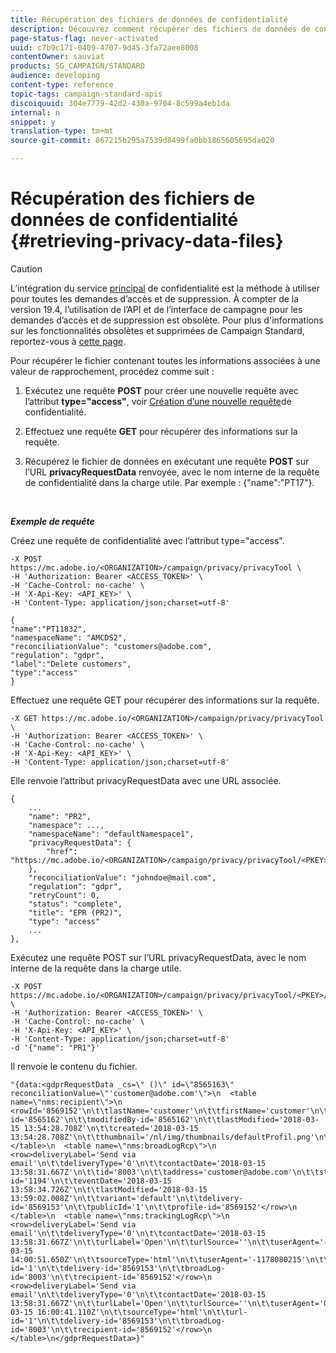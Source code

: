 ```yaml
---
title: Récupération des fichiers de données de confidentialité
description: Découvrez comment récupérer des fichiers de données de confidentialité avec des API
page-status-flag: never-activated
uuid: c7b9c171-0409-4707-9d45-3fa72aee8008
contentOwner: sauviat
products: SG_CAMPAIGN/STANDARD
audience: developing
content-type: reference
topic-tags: campaign-standard-apis
discoiquuid: 304e7779-42d2-430a-9704-8c599a4eb1da
internal: n
snippet: y
translation-type: tm+mt
source-git-commit: 867215b295a7539d8499fa0bb1865605695da020

---
```



# Récupération des fichiers de données de confidentialité {#retrieving-privacy-data-files}

>[!CAUTION]
>
>L’intégration du service [principal](https://adobe.io/apis/cloudplatform/gdpr.html) de confidentialité est la méthode à utiliser pour toutes les demandes d’accès et de suppression. À compter de la version 19.4, l’utilisation de l’API et de l’interface de campagne pour les demandes d’accès et de suppression est obsolète. Pour plus d'informations sur les fonctionnalités obsolètes et supprimées de Campaign Standard, reportez-vous à [cette page](https://helpx.adobe.com/campaign/kb/acs-deprecated-and-removed-features.html).

Pour récupérer le fichier contenant toutes les informations associées à une valeur de rapprochement, procédez comme suit :

1. Exécutez une requête **POST** pour créer une nouvelle requête avec l’attribut **type="access"**, voir [Création d’une nouvelle requête](../../api/using/creating-a-privacy-request.md)de confidentialité.

1. Effectuez une requête **GET** pour récupérer des informations sur la requête.

1. Récupérez le fichier de données en exécutant une requête **POST** sur l’URL **privacyRequestData** renvoyée, avec le nom interne de la requête de confidentialité dans la charge utile. Par exemple : {"name":"PT17"}.

<br/>

***Exemple de requête***

Créez une requête de confidentialité avec l’attribut type="access".

```
-X POST https://mc.adobe.io/<ORGANIZATION>/campaign/privacy/privacyTool \
-H 'Authorization: Bearer <ACCESS_TOKEN>' \
-H 'Cache-Control: no-cache' \
-H 'X-Api-Key: <API_KEY>' \
-H 'Content-Type: application/json;charset=utf-8'

{
"name":"PT11832",
"namespaceName": "AMCDS2",
"reconciliationValue": "customers@adobe.com",
"regulation": "gdpr",
"label":"Delete customers",
"type":"access"
}
```

<!-- + réponse -->

Effectuez une requête GET pour récupérer des informations sur la requête.

```
-X GET https://mc.adobe.io/<ORGANIZATION>/campaign/privacy/privacyTool \
-H 'Authorization: Bearer <ACCESS_TOKEN>' \
-H 'Cache-Control: no-cache' \
-H 'X-Api-Key: <API_KEY>' \
-H 'Content-Type: application/json;charset=utf-8'
```

Elle renvoie l’attribut privacyRequestData avec une URL associée.

```
{
    ...
    "name": "PR2",
    "namespace": ...,
    "namespaceName": "defaultNamespace1",
    "privacyRequestData": {
        "href": "https://mc.adobe.io/<ORGANIZATION>/campaign/privacy/privacyTool/<PKEY>/privacyRequestData/"
    },
    "reconciliationValue": "johndoe@mail.com",
    "regulation": "gdpr",
    "retryCount": 0,
    "status": "complete",
    "title": "EPR (PR2)",
    "type": "access"
    ...
},
```

Exécutez une requête POST sur l’URL privacyRequestData, avec le nom interne de la requête dans la charge utile.

```
-X POST https://mc.adobe.io/<ORGANIZATION>/campaign/privacy/privacyTool/<PKEY>/privacyRequestData \
-H 'Authorization: Bearer <ACCESS_TOKEN>' \
-H 'Cache-Control: no-cache' \
-H 'X-Api-Key: <API_KEY>' \
-H 'Content-Type: application/json;charset=utf-8'
-d '{"name": "PR1"}'
```

Il renvoie le contenu du fichier.

```
"{data:<gdprRequestData _cs=\" ()\" id=\"8565163\" reconciliationValue=\"'customer@adobe.com'\">\n  <table name=\"nms:recipient\">\n    <rowId='8569152'\n\t\tlastName='customer'\n\t\tfirstName='customer'\n\t\tgender='1'\n\t\temail='customer@adobe.com'\n\t\tcreatedBy-id='8565162'\n\t\tmodifiedBy-id='8565162'\n\t\tlastModified='2018-03-15 13:54:28.708Z'\n\t\tcreated='2018-03-15 13:54:28.708Z'\n\t\tthumbnail='/nl/img/thumbnails/defaultProfil.png'\n\t\temailFormat='2'</row>\n  </table>\n  <table name=\"nms:broadLogRcp\">\n    <row>deliveryLabel='Send via email'\n\t\tdeliveryType='0'\n\t\tcontactDate='2018-03-15 13:58:31.667Z'\n\t\tid='8003'\n\t\taddress='customer@adobe.com'\n\t\tstatus='1'\n\t\tmsg-id='1194'\n\t\teventDate='2018-03-15 13:58:34.726Z'\n\t\tlastModified='2018-03-15 13:59:02.008Z'\n\t\tvariant='default'\n\t\tdelivery-id='8569153'\n\t\tpublicId='1'\n\t\tprofile-id='8569152'</row>\n  </table>\n  <table name=\"nms:trackingLogRcp\">\n    <row>deliveryLabel='Send via email'\n\t\tdeliveryType='0'\n\t\tcontactDate='2018-03-15 13:58:31.667Z'\n\t\turlLabel='Open'\n\t\turlSource=''\n\t\tuserAgent='-1178080215'\n\t\ttrackedDevice='pc'\n\t\tid='5000'\n\t\tlogDate='2018-03-15 14:00:51.650Z'\n\t\tsourceType='html'\n\t\tuserAgent='-1178080215'\n\t\turl-id='1'\n\t\tdelivery-id='8569153'\n\t\tbroadLog-id='8003'\n\t\trecipient-id='8569152'</row>\n    <row>deliveryLabel='Send via email'\n\t\tdeliveryType='0'\n\t\tcontactDate='2018-03-15 13:58:31.667Z'\n\t\turlLabel='Open'\n\t\turlSource=''\n\t\tuserAgent='0'\n\t\ttrackedDevice=''\n\t\tid='6000'\n\t\tlogDate='2018-03-15 16:00:41.110Z'\n\t\tsourceType='html'\n\t\turl-id='1'\n\t\tdelivery-id='8569153'\n\t\tbroadLog-id='8003'\n\t\trecipient-id='8569152'</row>\n  </table>\n</gdprRequestData>}"
```
